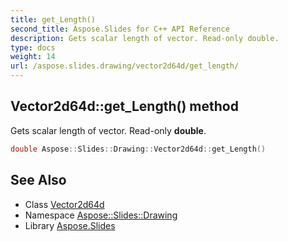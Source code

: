 ```yaml
---
title: get_Length()
second_title: Aspose.Slides for C++ API Reference
description: Gets scalar length of vector. Read-only double.
type: docs
weight: 14
url: /aspose.slides.drawing/vector2d64d/get_length/
---
```

## Vector2d64d::get_Length() method


Gets scalar length of vector. Read-only **double**.

```cpp
double Aspose::Slides::Drawing::Vector2d64d::get_Length()
```

## See Also

* Class [Vector2d64d](../)
* Namespace [Aspose::Slides::Drawing](../../)
* Library [Aspose.Slides](../../../)
